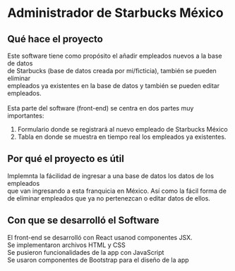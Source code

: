 # Administrador de Starbucks México
## Qué hace el proyecto
<p>
Este software tiene como propósito el añadir empleados nuevos a la base de datos <br/>
de Starbucks (base de datos creada por mi/ficticia), también se pueden eliminar <br/>
empleados ya existentes en la base de datos y también se pueden editar empleados.<br/><br/>
Esta parte del software (front-end) se centra en dos partes muy importantes:<br/>
</p>

1. Formulario donde se registrará al nuevo empleado de Starbucks México
1. Tabla en donde se muestra en tiempo real los empleados ya existentes.

## Por qué el proyecto es útil
<p>
Implemnta la fácilidad de ingresar a una base de datos los datos de los empleados <br/> que van ingresando a esta franquicia en México. Así como la fácil forma de <br/> de eliminar empleados que ya no pertenezcan o editar datos de ellos.
</p>

## Con que se desarrolló el Software
<p>
El front-end se desarrolló con React usanod componentes JSX. 
<br/> 
Se implementaron archivos HTML y CSS
<br/> 
Se pusieron funcionalidades de la app con JavaScript
<br/> 
Se usaron componentes de Bootstrap para el diseño de la app
<br/> 
</p>
